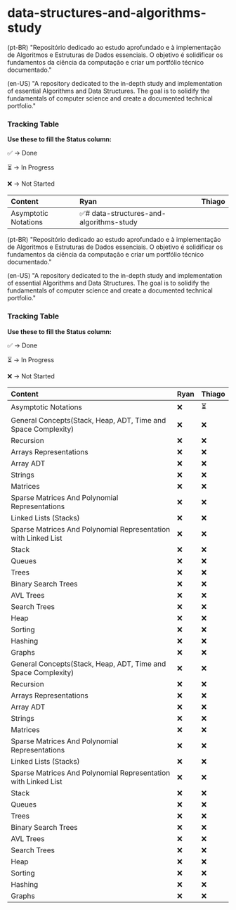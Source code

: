 # data-structures-and-algorithms-study

(pt-BR)
"Repositório dedicado ao estudo aprofundado e à implementação de Algoritmos e Estruturas de Dados essenciais. O objetivo é solidificar os fundamentos da ciência da computação e criar um portfólio técnico documentado."

(en-US)
"A repository dedicated to the in-depth study and implementation of essential Algorithms and Data Structures. The goal is to solidify the fundamentals of computer science and create a documented technical portfolio."


### Tracking Table

**Use these to fill the Status column:**

✅ -> Done

⏳ -> In Progress

❌ -> Not Started

| Content | Ryan | Thiago |
| :--- | :--- | :--- |
| Asymptotic Notations | ✅# data-structures-and-algorithms-study

(pt-BR)
"Repositório dedicado ao estudo aprofundado e à implementação de Algoritmos e Estruturas de Dados essenciais. O objetivo é solidificar os fundamentos da ciência da computação e criar um portfólio técnico documentado."

(en-US)
"A repository dedicated to the in-depth study and implementation of essential Algorithms and Data Structures. The goal is to solidify the fundamentals of computer science and create a documented technical portfolio."


### Tracking Table

**Use these to fill the Status column:**

✅ -> Done

⏳ -> In Progress

❌ -> Not Started

| Content | Ryan | Thiago |
| :--- | :--- | :--- |
| Asymptotic Notations | ❌ | ⏳ |
| General Concepts(Stack, Heap, ADT, Time and Space Complexity) | ❌ | ❌ |
| Recursion | ❌ | ❌ |
| Arrays Representations | ❌ | ❌ |
| Array ADT | ❌ | ❌ |
| Strings | ❌ | ❌ |
| Matrices | ❌ | ❌ |
| Sparse Matrices And Polynomial Representations | ❌ | ❌ |
| Linked Lists (Stacks) | ❌ | ❌ |
| Sparse Matrices And Polynomial Representation with Linked List | ❌ | ❌ |
| Stack | ❌ | ❌ |
| Queues | ❌ | ❌ |
| Trees | ❌ | ❌ |
| Binary Search Trees | ❌ | ❌ |
| AVL Trees | ❌ | ❌ |
| Search Trees | ❌ | ❌ |
| Heap | ❌ | ❌ |
| Sorting | ❌ | ❌ |
| Hashing | ❌ | ❌ |
| Graphs | ❌ | ❌ |  | ❌ |
| General Concepts(Stack, Heap, ADT, Time and Space Complexity) | ❌ | ❌ |
| Recursion | ❌ | ❌ |
| Arrays Representations | ❌ | ❌ |
| Array ADT | ❌ | ❌ |
| Strings | ❌ | ❌ |
| Matrices | ❌ | ❌ |
| Sparse Matrices And Polynomial Representations | ❌ | ❌ |
| Linked Lists (Stacks) | ❌ | ❌ |
| Sparse Matrices And Polynomial Representation with Linked List | ❌ | ❌ |
| Stack | ❌ | ❌ |
| Queues | ❌ | ❌ |
| Trees | ❌ | ❌ |
| Binary Search Trees | ❌ | ❌ |
| AVL Trees | ❌ | ❌ |
| Search Trees | ❌ | ❌ |
| Heap | ❌ | ❌ |
| Sorting | ❌ | ❌ |
| Hashing | ❌ | ❌ |
| Graphs | ❌ | ❌ |

